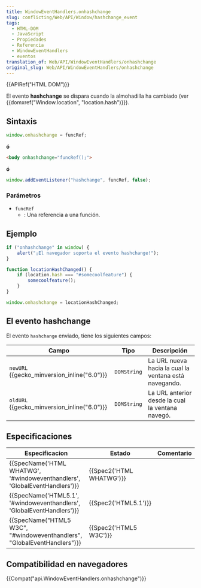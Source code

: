 ```yaml
---
title: WindowEventHandlers.onhashchange
slug: conflicting/Web/API/Window/hashchange_event
tags:
  - HTML-DOM
  - JavaScript
  - Propiedades
  - Referencia
  - WindowEventHandlers
  - eventos
translation_of: Web/API/WindowEventHandlers/onhashchange
original_slug: Web/API/WindowEventHandlers/onhashchange
---
```

{{APIRef("HTML DOM")}}

El evento **hashchange** se dispara cuando la almohadilla ha cambiado (ver {{domxref("Window.location", "location.hash")}}).

## Sintaxis

```js
window.onhashchange = funcRef;
```

**ó**

```html
<body onhashchange="funcRef();">
```

**ó**

```js
window.addEventListener("hashchange", funcRef, false);
```

### Parámetros

- `funcRef`
  - : Una referencia a una función.

## Ejemplo

```js
if ("onhashchange" in window) {
    alert("¡El navegador soporta el evento hashchange!");
}

function locationHashChanged() {
    if (location.hash === "#somecoolfeature") {
        somecoolfeature();
    }
}

window.onhashchange = locationHashChanged;
```

## El evento hashchange

El evento `hashchange` enviado, tiene los siguientes campos:

| Campo                                                 | Tipo        | Descripción                                           |
| ----------------------------------------------------- | ----------- | ----------------------------------------------------- |
| `newURL` {{gecko_minversion_inline("6.0")}} | `DOMString` | La URL nueva hacia la cual la ventana está navegando. |
| `oldURL` {{gecko_minversion_inline("6.0")}} | `DOMString` | La URL anterior desde la cual la ventana navegó.      |

## Especificaciones

| Especificacion                                                                                       | Estado                           | Comentario |
| ---------------------------------------------------------------------------------------------------- | -------------------------------- | ---------- |
| {{SpecName('HTML WHATWG', '#windoweventhandlers', 'GlobalEventHandlers')}} | {{Spec2('HTML WHATWG')}} |            |
| {{SpecName('HTML5.1', '#windoweventhandlers', 'GlobalEventHandlers')}}         | {{Spec2('HTML5.1')}}     |            |
| {{SpecName("HTML5 W3C", "#windoweventhandlers", "GlobalEventHandlers")}}     | {{Spec2('HTML5 W3C')}}     |            |

## Compatibilidad en navegadores

{{Compat("api.WindowEventHandlers.onhashchange")}}
